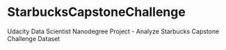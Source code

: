 # StarbucksCapstoneChallenge
Udacity Data Scientist Nanodegree Project - Analyze Starbucks Capstone Challenge Dataset
